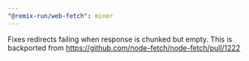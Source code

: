 ```yaml
---
"@remix-run/web-fetch": minor
---
```


Fixes redirects failing when response is chunked but empty. This is backported from https://github.com/node-fetch/node-fetch/pull/1222
